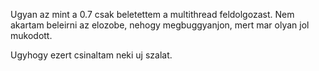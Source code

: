 Ugyan az mint a 0.7 csak beletettem a multithread feldolgozast.
Nem akartam beleirni az elozobe, nehogy megbuggyanjon, mert mar olyan jol mukodott.

Ugyhogy ezert csinaltam neki uj szalat.
